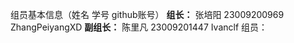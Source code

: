 组员基本信息（姓名 学号 github账号）
**组长：**
  张培阳 23009200969 ZhangPeiyangXD
**副组长：**
  陈里凡 23009201447 Ivanclf
组员：
  
